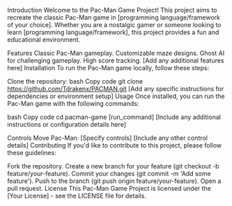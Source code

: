 Introduction
Welcome to the Pac-Man Game Project! This project aims to recreate the classic Pac-Man game in [programming language/framework of your choice]. Whether you are a nostalgic gamer or someone looking to learn [programming language/framework], this project provides a fun and educational environment.

Features
Classic Pac-Man gameplay.
Customizable maze designs.
Ghost AI for challenging gameplay.
High score tracking.
[Add any additional features here]
Installation
To run the Pac-Man game locally, follow these steps:

Clone the repository:
bash
Copy code
git clone https://github.com/Tdrakenx/PACMAN.git
[Add any specific instructions for dependencies or environment setup]
Usage
Once installed, you can run the Pac-Man game with the following commands:

bash
Copy code
cd pacman-game
[run_command]
[Include any additional instructions or configuration details here]

Controls
Move Pac-Man: [Specify controls]
[Include any other control details]
Contributing
If you'd like to contribute to this project, please follow these guidelines:

Fork the repository.
Create a new branch for your feature (git checkout -b feature/your-feature).
Commit your changes (git commit -m 'Add some feature').
Push to the branch (git push origin feature/your-feature).
Open a pull request.
License
This Pac-Man Game Project is licensed under the [Your License] - see the LICENSE file for details.

